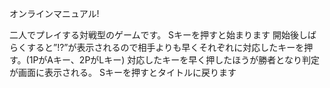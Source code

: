 オンラインマニュアル!

二人でプレイする対戦型のゲームです。 
Sキーを押すと始まります
開始後しばらくすると”!?”が表示されるので相手よりも早くそれぞれに対応したキーを押す。(1PがAキー、2PがLキー) 
対応したキーを早く押したほうが勝者となり判定が画面に表示される。 
Sキーを押すとタイトルに戻ります
